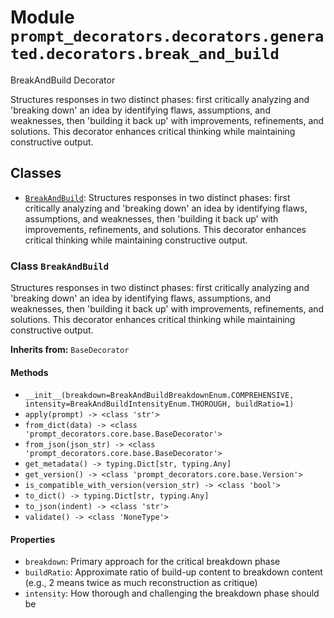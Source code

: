 # Module `prompt_decorators.decorators.generated.decorators.break_and_build`

BreakAndBuild Decorator

Structures responses in two distinct phases: first critically analyzing and 'breaking down' an idea by identifying flaws, assumptions, and weaknesses, then 'building it back up' with improvements, refinements, and solutions. This decorator enhances critical thinking while maintaining constructive output.

## Classes

- [`BreakAndBuild`](#class-breakandbuild): Structures responses in two distinct phases: first critically analyzing and 'breaking down' an idea by identifying flaws, assumptions, and weaknesses, then 'building it back up' with improvements, refinements, and solutions. This decorator enhances critical thinking while maintaining constructive output.

### Class `BreakAndBuild`

Structures responses in two distinct phases: first critically analyzing and 'breaking down' an idea by identifying flaws, assumptions, and weaknesses, then 'building it back up' with improvements, refinements, and solutions. This decorator enhances critical thinking while maintaining constructive output.

**Inherits from:** `BaseDecorator`

#### Methods

- `__init__(breakdown=BreakAndBuildBreakdownEnum.COMPREHENSIVE, intensity=BreakAndBuildIntensityEnum.THOROUGH, buildRatio=1)`
- `apply(prompt) -> <class 'str'>`
- `from_dict(data) -> <class 'prompt_decorators.core.base.BaseDecorator'>`
- `from_json(json_str) -> <class 'prompt_decorators.core.base.BaseDecorator'>`
- `get_metadata() -> typing.Dict[str, typing.Any]`
- `get_version() -> <class 'prompt_decorators.core.base.Version'>`
- `is_compatible_with_version(version_str) -> <class 'bool'>`
- `to_dict() -> typing.Dict[str, typing.Any]`
- `to_json(indent) -> <class 'str'>`
- `validate() -> <class 'NoneType'>`
#### Properties

- `breakdown`: Primary approach for the critical breakdown phase
- `buildRatio`: Approximate ratio of build-up content to breakdown content (e.g., 2 means twice as much reconstruction as critique)
- `intensity`: How thorough and challenging the breakdown phase should be


